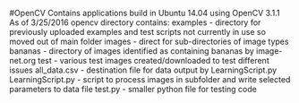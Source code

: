 #OpenCV
Contains applications build in Ubuntu 14.04 using OpenCV 3.1.1 
As of 3/25/2016 opencv directory contains:
	examples - directory for previously uploaded examples and test scripts
               not currently in use so moved out of main folder
	images - direct for sub-directories of image types
			bananas - directory of images identified as containing bananas by image-net.org
			test - various test images created/downloaded to test different issues
	all_data.csv - destination file for data output by LearningScript.py
	LearningScript.py - script to process images in subfolder and write selected parameters to data file
	test.py - smaller python file for testing code
